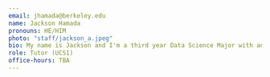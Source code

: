 ```yaml
---
email: jhamada@berkeley.edu
name: Jackson Hamada
pronouns: HE/HIM
photo: "staff/jackson_a.jpeg"
bio: My name is Jackson and I'm a third year Data Science Major with an Applied Math concentration.
role: Tutor (UCS1)
office-hours: TBA
---
```

